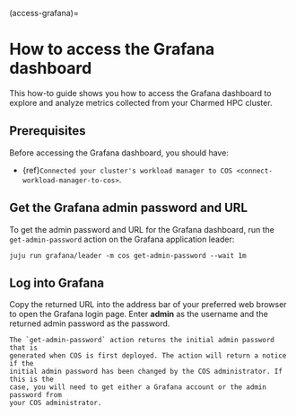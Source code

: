 (access-grafana)=
# How to access the Grafana dashboard

This how-to guide shows you how to access the Grafana dashboard
to explore and analyze metrics collected from your Charmed HPC cluster.

## Prerequisites

Before accessing the Grafana dashboard, you should have:

- {ref}`Connected your cluster's workload manager to COS <connect-workload-manager-to-cos>`.

## Get the Grafana admin password and URL

To get the admin password and URL for the Grafana dashboard, run the
`get-admin-password` action on the Grafana application leader:

```shell
juju run grafana/leader -m cos get-admin-password --wait 1m
```

## Log into Grafana

Copy the returned URL into the address bar of your preferred web browser to
open the Grafana login page. Enter __admin__ as the username and the returned
admin password as the password.

```{important}
The `get-admin-password` action returns the initial admin password that is
generated when COS is first deployed. The action will return a notice if the
initial admin password has been changed by the COS administrator. If this is the
case, you will need to get either a Grafana account or the admin password from
your COS administrator.
```
